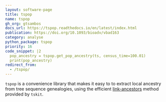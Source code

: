 ```yaml
---
layout: software-page
title: tspop
name: tspop
gh_org: gtsambos
docs_url: https://tspop.readthedocs.io/en/latest/index.html
publication: https://doi.org/10.1093/bioadv/vbad163
category: analyse
python_package: tspop
priority: 16
code_snippet: |2
  pop_ancestry = tspop.get_pop_ancestry(ts, census_time=100.01)
  print(pop_ancestry)
redirect_from:
  - /tspop/
---
```


`tspop` is a convenience library that makes it easy to to extract local ancestry from
tree sequence genealogies, using the efficient
[link-ancestors](https://tskit.dev/tskit/docs/stable/python-api.html#tskit.TableCollection.link_ancestors)
method provided by `tskit`.